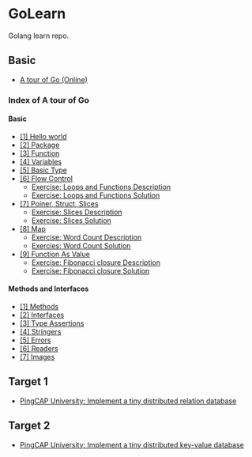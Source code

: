 # GoLearn
Golang learn repo.

## Basic
- [A tour of Go (Online)](https://tour.golang.org/welcome/1)

### Index of A tour of Go
#### Basic
- [[1] Hello world](./hello.go)
- [[2] Package](./package/imports.go)
- [[3] Function](./function/function.go)
- [[4] Variables](./variables/variables.go)
- [[5] Basic Type](./basictype/basic-types.go)
- [[6] Flow Control](./flow-control/flow-control.go) 
  - [Exercise: Loops and Functions Description](https://tour.golang.org/flowcontrol/8)
  - [Exercise: Loops and Functions Solution](https://tour.golang.org/flowcontrol/8)
- [[7] Poiner, Struct, Slices](./struct/struct.go)
  - [Exercise: Slices Description](https://tour.golang.org/moretypes/18)
  - [Exercise: Slices Solution](./SliceExercise/SliceExercise.go)
- [[8] Map](./map/map.go)
  - [Exercise: Word Count Description](https://tour.golang.org/moretypes/23) 
  - [Exercies: Word Count Solution](./WordCountEx/map-exercise.go)
- [[9] Function As Value](./functionValues/function-value.go)
  - [Exercise: Fibonacci closure Description](https://tour.golang.org/moretypes/26) 
  - [Exercise: Fibonacci closure Solution](./Fibonacci/Fibonacci.go)

#### Methods and Interfaces
- [[1] Methods](./methods/methods.go)
- [[2] Interfaces](./interfaces/interface.go)
- [[3] Type Assertions](./typeassert/type-assertions.go)
- [[4] Stringers](./stringers/stringers.go)
- [[5] Errors](./errors/errors.go)
- [[6] Readers](./readers/readers.go)
- [[7] Images](./images/images.go)

## Target 1
- [PingCAP University: Implement a tiny distributed relation database](https://university.pingcap.com/talent-plan/implement-a-mini-distributed-relational-database)

## Target 2
- [PingCAP University: Implement a tiny distributed key-value database](https://university.pingcap.com/talent-plan/implement-a-mini-distributed-key-value-database)